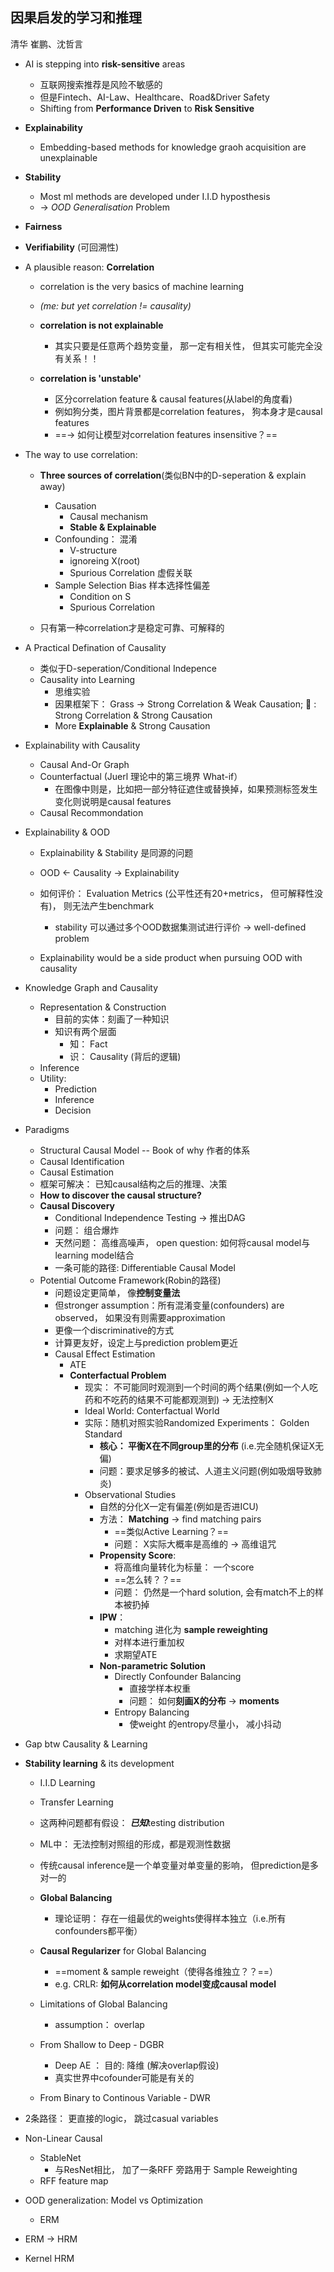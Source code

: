 ## 因果启发的学习和推理

清华 崔鹏、沈哲言

-   AI is stepping into **risk-sensitive** areas
    -   互联网搜索推荐是风险不敏感的
    -   但是Fintech、AI-Law、Healthcare、Road&Driver Safety
    -   Shifting from **Performance Driven** to **Risk Sensitive**
-   **Explainability**
    -   Embedding-based methods for knowledge graoh acquisition are unexplainable
-   **Stability**
    -   Most ml methods are developed under I.I.D hyposthesis
    -   -> *OOD Generalisation* Problem

-   **Fairness**

-   **Verifiability** (可回溯性)

-   A plausible reason: **Correlation**

    -   correlation is the very basics of machine learning
    -   *(me: but yet correlation != causality)*
    -   **correlation is not explainable**
        -   其实只要是任意两个趋势变量， 那一定有相关性， 但其实可能完全没有关系！！

    -   **correlation is 'unstable'**
        -   区分correlation feature & causal features(从label的角度看)
        -   例如狗分类，图片背景都是correlation features， 狗本身才是causal features
        -    ==-> 如何让模型对correlation features insensitive？==

-   The way to use correlation:

    -   **Three sources of correlation**(类似BN中的D-seperation & explain away)
        -   Causation
            -   Causal mechanism
            -   **Stable & Explainable**
        -   Confounding： 混淆
            -   V-structure
            -   ignoreing X(root)
            -   Spurious Correlation 虚假关联
        -   Sample Selection Bias 样本选择性偏差
            -   Condition on S
            -   Spurious Correlation

    -   只有第一种correlation才是稳定可靠、可解释的

-   A Practical Defination of Causality
    -   类似于D-seperation/Conditional Indepence
    -   Causality into Learning
        -   思维实验
        -   因果框架下： Grass -> Strong Correlation & Weak Causation; 🐶 : Strong Correlation & Strong Causation
        -   More **Explainable** & Strong Causation

-   Explainability with Causality

    -   Causal And-Or Graph
    -   Counterfactual (Juerl 理论中的第三境界 What-if）
        -   在图像中则是，比如把一部分特征遮住或替换掉，如果预测标签发生变化则说明是causal features
    -   Causal Recommondation

-   Explainability & OOD

    -   Explainability & Stability 是同源的问题
    -   OOD <- Causality -> Explainability

    -   如何评价： Evaluation Metrics (公平性还有20+metrics， 但可解释性没有)， 则无法产生benchmark
        -   stability 可以通过多个OOD数据集测试进行评价 -> well-defined problem
    -   Explainability would be a side product when pursuing OOD with causality

-   Knowledge Graph and Causality

    -   Representation & Construction
        -   目前的实体：刻画了一种知识
        -   知识有两个层面
            -   知： Fact
            -   识： Causality (背后的逻辑)
    -   Inference
    -   Utility:
        -   Prediction
        -   Inference 
        -   Decision

-   Paradigms

    -   Structural Causal Model -- Book of why 作者的体系
    -   Causal Identification 
    -   Causal Estimation 
    -   框架可解决： 已知causal结构之后的推理、决策
    -   **How to discover the causal structure?**
    -   **Causal Discovery**
        -   Conditional Independence Testing -> 推出DAG
        -   问题： 组合爆炸
        -   天然问题： 高维高噪声， open question: 如何将causal model与learning model结合
        -   一条可能的路径: Differentiable Causal Model
    -   Potential Outcome Framework(Robin的路径)
        -   问题设定更简单， 像**控制变量法**
        -   但stronger assumption：所有混淆变量(confounders) are observed， 如果没有则需要approximation
        -   更像一个discriminative的方式
        -   计算更友好，设定上与prediction problem更近
        -   Causal Effect Estimation
            -   ATE
            -   **Conterfactual Problem**
                -   现实： 不可能同时观测到一个时间的两个结果(例如一个人吃药和不吃药的结果不可能都观测到) -> 无法控制X
                -   Ideal World: Conterfactual World
                -   实际：随机对照实验Randomized Experiments： Golden Standard
                    -   **核心： 平衡X在不同group里的分布** (i.e.完全随机保证X无偏)
                    -   问题：要求足够多的被试、人道主义问题(例如吸烟导致肺炎)
                -   Observational Studies
                    -   自然的分化X一定有偏差(例如是否进ICU)
                    -   方法： **Matching** -> find matching pairs
                        -   ==类似Active Learning？==
                        -   问题： X实际大概率是高维的 -> 高维诅咒
                    -   **Propensity Score**:
                        -   将高维向量转化为标量： 一个score
                        -   ==怎么转？？==
                        -   问题： 仍然是一个hard solution, 会有match不上的样本被扔掉
                    -   **IPW**：
                        -   matching 进化为 **sample reweighting**
                        -   对样本进行重加权
                        -   求期望ATE
                    -   **Non-parametric Solution**
                        -   Directly Confounder Balancing
                            -   直接学样本权重
                            -   问题： 如何**刻画X的分布** -> **moments**
                        -   Entropy Balancing
                            -   使weight 的entropy尽量小， 减小抖动

-   Gap btw Causality & Learning

-   **Stability learning** & its development

    -   I.I.D Learning
    -   Transfer Learning
    -   这两种问题都有假设： ***已知***testing distribution

    -   ML中： 无法控制对照组的形成，都是观测性数据
    -   传统causal inference是一个单变量对单变量的影响， 但prediction是多对一的
    -   **Global Balancing**
        -   理论证明： 存在一组最优的weights使得样本独立（i.e.所有confounders都平衡）
    -   **Causal Regularizer** for Global Balancing
        -   ==moment & sample reweight（使得各维独立？？==） 
        -   e.g. CRLR: **如何从correlation model变成causal model**
    -   Limitations of Global Balancing
        -   assumption： overlap
    -   From Shallow to Deep - DGBR
        -   Deep AE ： 目的: 降维 (解决overlap假设)
        -   真实世界中cofounder可能是有关的
    -   From Binary to Continous Variable - DWR

-   2条路径： 更直接的logic， 跳过casual variables

-   Non-Linear Causal

    -   StableNet
        -   与ResNet相比， 加了一条RFF 旁路用于 Sample Reweighting
    -   RFF feature map

-   OOD generalization: Model vs Optimization

    -   ERM

-   ERM -> HRM

-   Kernel HRM

